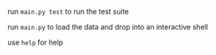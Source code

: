 run `main.py test` to run the test suite

run `main.py` to load the data and drop into an interactive shell

use `help` for help